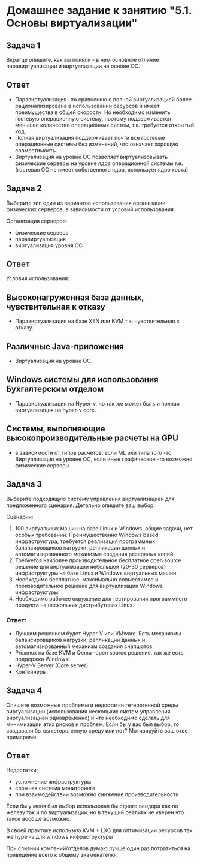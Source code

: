 # Домашнее задание к занятию "5.1. Основы виртуализации"

## Задача 1

Вкратце опишите, как вы поняли - в чем основное отличие паравиртуализации и виртуализации на основе ОС.
## Ответ

* Паравиртуализация -по сравнению с полной виртуализацией более рационализирована в использовании ресурсов и имеет преимущества в общей скорости.
Но необходимо изменить гостевую операционную систему, поэтому поддерживается меньшее количество операционных систем, т.к. требуется открытый код.
* Полная виртуализация поддерживает почти все гостевые операционные системы без изменений, что означает хорошую совместимость.
* Виртуализация на уровне ОС позволяет виртуализовывать физические серверы на уровне ядра операционной системы т.е. (гостевая ОС не имеет собственного ядра, использует ядро хоста)



## Задача 2

Выберите тип один из вариантов использования организации физических серверов, 
в зависимости от условий использования.

Организация серверов:
- физические сервера
- паравиртуализация
- виртуализация уровня ОС

## Ответ

Условия использования:

## Высоконагруженная база данных, чувствительная к отказу
* Паравиртуализация на базе XEN или KVM т.к. чувствительная к отказу. 
## Различные Java-приложения
* Виртуализация на уровне ОС. 
## Windows системы для использования Бухгалтерским отделом
* Паравиртуализация на Hyper-v, но так же может быть и полная виртуализация на hyper-v core.
## Системы, выполняющие высокопроизводительные расчеты на GPU
* в зависимости от типов расчетов: 
если ML или типа того -то Виртуализация на уровне ОС,
если иные графические -то возможно физические серверы
  

## Задача 3

Выберите подходящую систему управления виртуализацией для предложенного сценария. Детально опишите ваш выбор.

Сценарии:

1. 100 виртуальных машин на базе Linux и Windows, общие задачи, нет особых требований. Преимущественно Windows based инфраструктура, требуется реализация программных балансировщиков нагрузки, репликации данных и автоматизированного механизма создания резервных копий.
2. Требуется наиболее производительное бесплатное open source решение для виртуализации небольшой (20-30 серверов) инфраструктуры на базе Linux и Windows виртуальных машин.
3. Необходимо бесплатное, максимально совместимое и производительное решение для виртуализации Windows инфраструктуры.
4. Необходимо рабочее окружение для тестирования программного продукта на нескольких дистрибутивах Linux.

### Ответ:

* Лучшим решением будет Hyper-V или VMware. Есть механизмы балансировщиков нагрузки, репликации данных и автоматизированный механизм создания снапшотов.
* Proxmox на базе KVM и Qemu -open source решение, так же есть поддержка Windows. 
* Hyper-V Server (Core server). 
* Контейнеры.


## Задача 4

Опишите возможные проблемы и недостатки гетерогенной среды виртуализации (использования нескольких систем управления виртуализацией одновременно) и что необходимо сделать для минимизации этих рисков и проблем. Если бы у вас был выбор, то создавали бы вы гетерогенную среду или нет? Мотивируйте ваш ответ примерами.

## Ответ
Недостатки:
* усложнение инфраструктуры
* сложная система мониторинга
* при взаимодействии возможно снижение производительности

Если бы у меня был выбор использовал бы одного вендора как по железу так и по виртуализации.
но в текущий реалиях не уверен что такое вообще возможно.

В своей практике использую KVM + LXC для оптимизации ресурсов
так же hyper-v для windows инфраструктуры

При слиянии компаний/отделов думаю лучше один раз потратиться на приведение всего к общему знаменателю.
